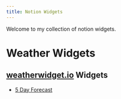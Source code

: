 ```yaml
---
title: Notion Widgets
---
```


Welcome to my collection of notion widgets.

# Weather Widgets
## [weatherwidget.io](https://weatherwidget.io) Widgets
  - [5 Day Forecast](weather/weatherwidget/weather-widget-5d)

